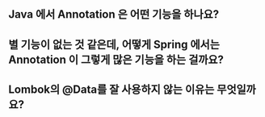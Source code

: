 ## Java 에서 Annotation 은 어떤 기능을 하나요?
## 별 기능이 없는 것 같은데, 어떻게 Spring 에서는 Annotation 이 그렇게 많은 기능을 하는 걸까요?
## Lombok의 @Data를 잘 사용하지 않는 이유는 무엇일까요?
